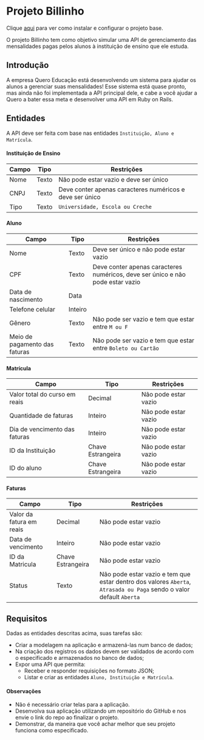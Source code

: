 Projeto Billinho
================

Clique [aqui](docs/getting_started.md) para ver como instalar e configurar o projeto base.

O projeto Billinho tem como objetivo simular uma API de gerenciamento das mensalidades pagas pelos alunos à instituição de ensino que ele estuda.

Introdução
----------

A empresa Quero Educação está desenvolvendo um sistema para ajudar os alunos a gerenciar suas mensalidades! Esse sistema está quase pronto, mas ainda não foi implementada a API principal dele, e cabe a você ajudar a Quero a bater essa meta e desenvolver uma API em Ruby on Rails.

Entidades
---------

A API deve ser feita com base nas entidades `Instituição, Aluno e Matrícula`.

#### Instituição de Ensino

| Campo         | Tipo          | Restrições                                               |
| ------------- | ------------- | -------------------------------------------------------- |
| Nome          | Texto         | Não pode estar vazio e deve ser único                    |
| CNPJ          | Texto         | Deve conter apenas caracteres numéricos e deve ser único |
| Tipo          | Texto         | `Universidade, Escola ou Creche`                         |

#### Aluno

| Campo                         | Tipo    | Restrições                                                                     |
|-------------------------------|---------| ------------------------------------------------------------------------------ |
| Nome                          | Texto   | Deve ser único e não pode estar vazio                                          |
| CPF                           | Texto   | Deve conter apenas caracteres numéricos, deve ser único e não pode estar vazio |
| Data de nascimento            | Data    |                                                                                |
| Telefone celular              | Inteiro |                                                                                |
| Gênero                        | Texto   | Não pode ser vazio e tem que estar entre `M ou F`                              |
| Meio de pagamento das faturas | Texto   | Não pode ser vazio e tem que estar entre `Boleto ou Cartão`                    |

#### Matrícula

| Campo                            | Tipo              | Restrições           |
|--------------------------------- |-------------------| -------------------- |
| Valor total do curso em reais    | Decimal           | Não pode estar vazio |
| Quantidade de faturas            | Inteiro           | Não pode estar vazio |
| Dia de vencimento das faturas    | Inteiro           | Não pode estar vazio |
| ID da Instituição                | Chave Estrangeira | Não pode estar vazio |
| ID do aluno                      | Chave Estrangeira | Não pode estar vazio |

#### Faturas

| Campo                            | Tipo              | Restrições           |
|--------------------------------- |-------------------| -------------------- |
| Valor da fatura em reais         | Decimal           | Não pode estar vazio |
| Data de vencimento               | Inteiro           | Não pode estar vazio |
| ID da Matricula                  | Chave Estrangeira | Não pode estar vazio |
| Status                           | Texto | Não pode estar vazio e tem que estar dentro dos valores `Aberta`, `Atrasada ou Paga` sendo o valor default `Aberta` |

Requisitos
----------
Dadas as entidades descritas acima, suas tarefas são:
- Criar a modelagem na aplicação e armazená-las num banco de dados;
- Na criação dos registros os dados devem ser validados de acordo com o especificado e armazenados no banco de dados;
- Expor uma API que permita:
    - Receber e responder requisições no formato JSON;
    - Listar e criar as entidades `Aluno, Instituição e Matrícula`.

#### Observações

- Não é necessário criar telas para a aplicação.
- Desenvolva sua aplicação utilizando um repositório do GitHub e nos envie o link do repo ao finalizar o projeto.
- Demonstrar, da maneira que você achar melhor que seu projeto funciona como especificado.
